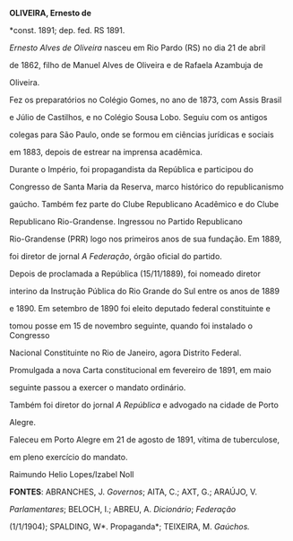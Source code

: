 **OLIVEIRA, Ernesto de**



\*const. 1891; dep. fed. RS 1891.



*Ernesto Alves de Oliveira* nasceu em Rio Pardo (RS) no dia 21 de abril

de 1862, filho de Manuel Alves de Oliveira e de Rafaela Azambuja de

Oliveira.



Fez os preparatórios no Colégio Gomes, no ano de 1873, com Assis Brasil

e Júlio de Castilhos, e no Colégio Sousa Lobo. Seguiu com os antigos

colegas para São Paulo, onde se formou em ciências jurídicas e sociais

em 1883, depois de estrear na imprensa acadêmica.



Durante o Império, foi propagandista da República e participou do

Congresso de Santa Maria da Reserva, marco histórico do republicanismo

gaúcho. Também fez parte do Clube Republicano Acadêmico e do Clube

Republicano Rio-Grandense. Ingressou no Partido Republicano

Rio-Grandense (PRR) logo nos primeiros anos de sua fundação. Em 1889,

foi diretor de jornal *A Federação*, órgão oficial do partido.



Depois de proclamada a República (15/11/1889), foi nomeado diretor

interino da Instrução Pública do Rio Grande do Sul entre os anos de 1889

e 1890. Em setembro de 1890 foi eleito deputado federal constituinte e

tomou posse em 15 de novembro seguinte, quando foi instalado o Congresso

Nacional Constituinte no Rio de Janeiro, agora Distrito Federal.

Promulgada a nova Carta constitucional em fevereiro de 1891, em maio

seguinte passou a exercer o mandato ordinário.



Também foi diretor do jornal *A República* e advogado na cidade de Porto

Alegre.



Faleceu em Porto Alegre em 21 de agosto de 1891, vítima de tuberculose,

em pleno exercício do mandato.



Raimundo Helio Lopes/Izabel Noll



**FONTES**: ABRANCHES, J. *Governos*; AITA, C.; AXT, G.; ARAÚJO, V.

*Parlamentares*; BELOCH, I.; ABREU, A. *Dicionário*; *Federação*

(1/1/1904); SPALDING, W*. Propaganda*; TEIXEIRA, M. *Gaúchos.*

